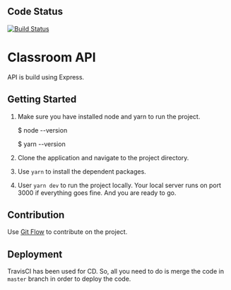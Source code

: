 ## Code Status

[![Build Status](https://travis-ci.org/bjupreti/classroom-backend.svg?branch=master)](https://travis-ci.org/bjupreti/classroom-backend)

# Classroom API

API is build using Express.

## Getting Started

1. Make sure you have installed node and yarn to run the project.

    $ node --version

    $ yarn --version

2. Clone the application and navigate to the project directory.

3. Use `yarn` to install the dependent packages.

4. User `yarn dev` to run the project locally. Your local server runs on port 3000 if everything goes fine. And you are ready to go.

## Contribution

Use [Git Flow](https://nvie.com/posts/a-successful-git-branching-model) to contribute on the project.

## Deployment

TravisCI has been used for CD. So, all you need to do is merge the code in `master` branch in order to deploy the code.
